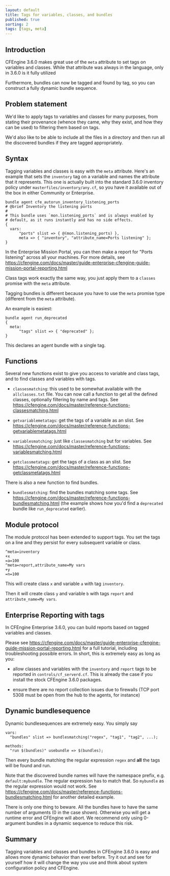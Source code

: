 ```yaml
---
layout: default
title: Tags for variables, classes, and bundles
published: true
sorting: 2
tags: [tags, meta]
---
```


## Introduction

CFEngine 3.6.0 makes great use of the `meta` attribute to set tags
on variables and classes. While that attribute was always in the
language, only in 3.6.0 is it fully utilized

Furthermore, bundles can now be tagged and found by tag, so you can
construct a fully dynamic bundle sequence.

## Problem statement

We'd like to apply tags to variables and classes for many purposes,
from stating their provenance (whence they came, why they exist, and
how they can be used) to filtering them based on tags.

We'd also like to be able to include all the files in a directory and
then run all the discovered bundles if they are tagged appropriately.

## Syntax

Tagging variables and classes is easy with the `meta` attribute.
Here's an example that sets the `inventory` tag on a variable and
names the attribute that it represents. This one is actually built
into the standard 3.6.0 inventory policy under
`masterfiles/inventory/any.cf`, so you have it available out
of the box in either Community or Enterprise.

```
bundle agent cfe_autorun_inventory_listening_ports
# @brief Inventory the listening ports
#
# This bundle uses `mon.listening_ports` and is always enabled by
# default, as it runs instantly and has no side effects.
{
  vars:
      "ports" slist => { @(mon.listening_ports) },
      meta => { "inventory", "attribute_name=Ports listening" };
}
```

In the Enterprise Mission Portal, you can then make a report for
"Ports listening" across all your machines. For more details, see
https://cfengine.com/docs/master/guide-enterprise-cfengine-guide-mission-portal-reporting.html

Class tags work exactly the same way, you just apply them to a
`classes` promise with the `meta` attribute.

Tagging bundles is different because you have to use the `meta`
promise type (different from the `meta` attribute).

An example is easiest:

```
bundle agent run_deprecated
{
  meta:
      "tags" slist => { "deprecated" };
}
```

This declares an agent bundle with a single tag.

## Functions

Several new functions exist to give you access to variable and class
tags, and to find classes and variables with tags.

* `classesmatching`: this used to be somewhat available with the
`allclasses.txt` file. You can now call a function to get all the
defined classes, optionally filtering by name and tags. See
https://cfengine.com/docs/master/reference-functions-classesmatching.html

* `getvariablemetatags`: get the tags of a variable as an slist. See
https://cfengine.com/docs/master/reference-functions-getvariablemetatags.html

* `variablesmatching`: just like `classesmatching` but for variables.
See https://cfengine.com/docs/master/reference-functions-variablesmatching.html

* `getclassmetatags`: get the tags of a class as an slist. See
https://cfengine.com/docs/master/reference-functions-getclassmetatags.html

There is also a new function to find bundles.

* `bundlesmatching`: find the bundles matching some tags. See
https://cfengine.com/docs/master/reference-functions-bundlesmatching.html
(the example shows how you'd find a `deprecated` bundle like
`run_deprecated` earlier).

## Module protocol

The module protocol has been extended to support tags. You set the
tags on a line and they persist for every subsequent variable or
class.

```
^meta=inventory
+x
=a=100
^meta=report,attribute_name=My vars
+y
=n=100
```

This will create class `x` and variable `a` with tag `inventory`.

Then it will create class `y` and variable `b` with tags `report` and
`attribute_name=My vars`.

## Enterprise Reporting with tags

In CFEngine Enterprise 3.6.0, you can build reports based on tagged variables
and classes.

Please see
https://cfengine.com/docs/master/guide-enterprise-cfengine-guide-mission-portal-reporting.html
for a full tutorial, including troubleshooting possible errors. In
short, this is extremely easy as long as you:

* allow classes and variables with the `inventory` and `report` tags
to be reported in `controls/cf_serverd.cf`. This is already the case
if you install the stock CFEngine 3.6.0 packages.

* ensure there are no report collection issues due to firewalls (TCP
port 5308 must be open from the hub to the agents, for instance)

## Dynamic bundlesequence

Dynamic bundlesequences are extremely easy.  You simply say

```
vars:
  "bundles" slist => bundlesmatching("regex", "tag1", "tag2", ...);

methods:
  "run $(bundles)" usebundle => $(bundles);
```

Then every bundle matching the regular expression `regex` and **all**
the tags will be found and run.

Note that the discovered bundle names will have the namespace prefix,
e.g. `default:mybundle`. The regular expression has to match that. So
`mybundle` as the regular expression would not work. See
https://cfengine.com/docs/master/reference-functions-bundlesmatching.html
for another detailed example.

There is only one thing to beware. All the bundles have to have the
same number of arguments (0 in the case shown). Otherwise you will get
a runtime error and CFEngine will abort. We recommend only using
0-argument bundles in a dynamic sequence to reduce this risk.

## Summary

Tagging variables and classes and bundles in CFEngine 3.6.0 is easy
and allows more dynamic behavior than ever before. Try it out and see
for yourself how it will change the way you use and think about
system configuration policy and CFEngine.
